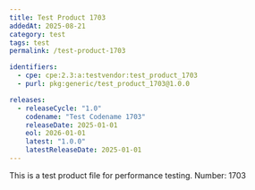 ```yaml
---
title: Test Product 1703
addedAt: 2025-08-21
category: test
tags: test
permalink: /test-product-1703

identifiers:
  - cpe: cpe:2.3:a:testvendor:test_product_1703
  - purl: pkg:generic/test_product_1703@1.0.0

releases:
  - releaseCycle: "1.0"
    codename: "Test Codename 1703"
    releaseDate: 2025-01-01
    eol: 2026-01-01
    latest: "1.0.0"
    latestReleaseDate: 2025-01-01
---
```


This is a test product file for performance testing. Number: 1703
